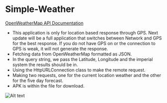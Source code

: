 # Simple-Weather


[OpenWeatherMap API Documentation](http://openweathermap.org/api) 
 
- This application is only for location based response through GPS.  Next update will be a full application that switches between Network and GPS for the best response. If you do not have GPS on or the connection to GPS is weak, it will not generate the response. 
- Fetching data from OpenWeatherMap formatted as JSON.
- In the query string, we pass the Latitude, Longitude and the imperial system the results should be in.
- Using the HttpURLConnection class to make the remote request.
- Making two requests, one for the current location weather and the other for the five day forecast. 
- APK is within the file for download. 


![Alt text](https://github.com/EugeneHoran/Simple-Weather/blob/master/weather_image.png "Preview Home")
